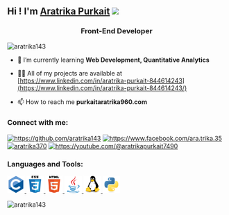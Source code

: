 ## Hi ! I'm [**Aratrika Purkait**](https://github.com/aratrika143) <img src="https://raw.githubusercontent.com/MartinHeinz/MartinHeinz/master/wave.gif" width="4%">

<h3 align="center">Front-End Developer</h3>

<p align="left"> <img src="https://komarev.com/ghpvc/?username=aratrika143&label=Profile%20views&color=0e75b6&style=flat" alt="aratrika143" /> </p>

- 🌱 I’m currently learning **Web Development, Quantitative Analytics**

- 👨‍💻 All of my projects are available at [https://www.linkedin.com/in/aratrika-purkait-844614243](https://www.linkedin.com/in/aratrika-purkait-844614243/)

- 📫 How to reach me **purkaitaratrika960.com**

<h3 align="left">Connect with me:</h3>
<p align="left">
<a href="https://linkedin.com/in/https://github.com/aratrika143" target="blank"><img align="center" src="https://raw.githubusercontent.com/rahuldkjain/github-profile-readme-generator/master/src/images/icons/Social/linked-in-alt.svg" alt="https://github.com/aratrika143" height="30" width="40" /></a>
<a href="https://fb.com/https://www.facebook.com/ara.trika.35" target="blank"><img align="center" src="https://raw.githubusercontent.com/rahuldkjain/github-profile-readme-generator/master/src/images/icons/Social/facebook.svg" alt="https://www.facebook.com/ara.trika.35" height="30" width="40" /></a>
<a href="https://instagram.com/aratrika370" target="blank"><img align="center" src="https://raw.githubusercontent.com/rahuldkjain/github-profile-readme-generator/master/src/images/icons/Social/instagram.svg" alt="aratrika370" height="30" width="40" /></a>
<a href="https://www.youtube.com/c/https://youtube.com/@aratrikapurkait7490" target="blank"><img align="center" src="https://raw.githubusercontent.com/rahuldkjain/github-profile-readme-generator/master/src/images/icons/Social/youtube.svg" alt="https://youtube.com/@aratrikapurkait7490" height="30" width="40" /></a>
</p>

<h3 align="left">Languages and Tools:</h3>
<p align="left"> <a href="https://www.cprogramming.com/" target="_blank" rel="noreferrer"> <img src="https://raw.githubusercontent.com/devicons/devicon/master/icons/c/c-original.svg" alt="c" width="40" height="40"/> </a> <a href="https://www.w3schools.com/css/" target="_blank" rel="noreferrer"> <img src="https://raw.githubusercontent.com/devicons/devicon/master/icons/css3/css3-original-wordmark.svg" alt="css3" width="40" height="40"/> </a> <a href="https://www.w3.org/html/" target="_blank" rel="noreferrer"> <img src="https://raw.githubusercontent.com/devicons/devicon/master/icons/html5/html5-original-wordmark.svg" alt="html5" width="40" height="40"/> </a> <a href="https://www.java.com" target="_blank" rel="noreferrer"> <img src="https://raw.githubusercontent.com/devicons/devicon/master/icons/java/java-original.svg" alt="java" width="40" height="40"/> </a> <a href="https://www.linux.org/" target="_blank" rel="noreferrer"> <img src="https://raw.githubusercontent.com/devicons/devicon/master/icons/linux/linux-original.svg" alt="linux" width="40" height="40"/> </a> <a href="https://www.python.org" target="_blank" rel="noreferrer"> <img src="https://raw.githubusercontent.com/devicons/devicon/master/icons/python/python-original.svg" alt="python" width="40" height="40"/> </a> </p>

<p><img align="center" src="https://github-readme-stats.vercel.app/api/top-langs?username=aratrika143&show_icons=true&locale=en&layout=compact&theme=chartreuse-dark" alt="aratrika143" /></p>

